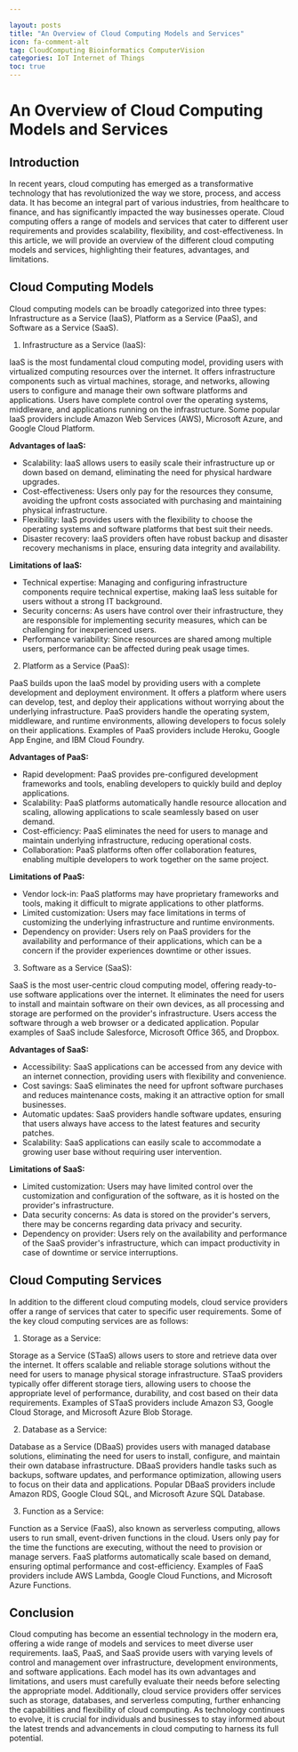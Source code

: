 ```yaml
---

layout: posts
title: "An Overview of Cloud Computing Models and Services"
icon: fa-comment-alt
tag: CloudComputing Bioinformatics ComputerVision
categories: IoT Internet of Things
toc: true
---
```




# An Overview of Cloud Computing Models and Services

## Introduction

In recent years, cloud computing has emerged as a transformative technology that has revolutionized the way we store, process, and access data. It has become an integral part of various industries, from healthcare to finance, and has significantly impacted the way businesses operate. Cloud computing offers a range of models and services that cater to different user requirements and provides scalability, flexibility, and cost-effectiveness. In this article, we will provide an overview of the different cloud computing models and services, highlighting their features, advantages, and limitations.

## Cloud Computing Models

Cloud computing models can be broadly categorized into three types: Infrastructure as a Service (IaaS), Platform as a Service (PaaS), and Software as a Service (SaaS).

1. Infrastructure as a Service (IaaS):

IaaS is the most fundamental cloud computing model, providing users with virtualized computing resources over the internet. It offers infrastructure components such as virtual machines, storage, and networks, allowing users to configure and manage their own software platforms and applications. Users have complete control over the operating systems, middleware, and applications running on the infrastructure. Some popular IaaS providers include Amazon Web Services (AWS), Microsoft Azure, and Google Cloud Platform.

**Advantages of IaaS:**

- Scalability: IaaS allows users to easily scale their infrastructure up or down based on demand, eliminating the need for physical hardware upgrades.
- Cost-effectiveness: Users only pay for the resources they consume, avoiding the upfront costs associated with purchasing and maintaining physical infrastructure.
- Flexibility: IaaS provides users with the flexibility to choose the operating systems and software platforms that best suit their needs.
- Disaster recovery: IaaS providers often have robust backup and disaster recovery mechanisms in place, ensuring data integrity and availability.

**Limitations of IaaS:**

- Technical expertise: Managing and configuring infrastructure components require technical expertise, making IaaS less suitable for users without a strong IT background.
- Security concerns: As users have control over their infrastructure, they are responsible for implementing security measures, which can be challenging for inexperienced users.
- Performance variability: Since resources are shared among multiple users, performance can be affected during peak usage times.

2. Platform as a Service (PaaS):

PaaS builds upon the IaaS model by providing users with a complete development and deployment environment. It offers a platform where users can develop, test, and deploy their applications without worrying about the underlying infrastructure. PaaS providers handle the operating system, middleware, and runtime environments, allowing developers to focus solely on their applications. Examples of PaaS providers include Heroku, Google App Engine, and IBM Cloud Foundry.

**Advantages of PaaS:**

- Rapid development: PaaS provides pre-configured development frameworks and tools, enabling developers to quickly build and deploy applications.
- Scalability: PaaS platforms automatically handle resource allocation and scaling, allowing applications to scale seamlessly based on user demand.
- Cost-efficiency: PaaS eliminates the need for users to manage and maintain underlying infrastructure, reducing operational costs.
- Collaboration: PaaS platforms often offer collaboration features, enabling multiple developers to work together on the same project.

**Limitations of PaaS:**

- Vendor lock-in: PaaS platforms may have proprietary frameworks and tools, making it difficult to migrate applications to other platforms.
- Limited customization: Users may face limitations in terms of customizing the underlying infrastructure and runtime environments.
- Dependency on provider: Users rely on PaaS providers for the availability and performance of their applications, which can be a concern if the provider experiences downtime or other issues.

3. Software as a Service (SaaS):

SaaS is the most user-centric cloud computing model, offering ready-to-use software applications over the internet. It eliminates the need for users to install and maintain software on their own devices, as all processing and storage are performed on the provider's infrastructure. Users access the software through a web browser or a dedicated application. Popular examples of SaaS include Salesforce, Microsoft Office 365, and Dropbox.

**Advantages of SaaS:**

- Accessibility: SaaS applications can be accessed from any device with an internet connection, providing users with flexibility and convenience.
- Cost savings: SaaS eliminates the need for upfront software purchases and reduces maintenance costs, making it an attractive option for small businesses.
- Automatic updates: SaaS providers handle software updates, ensuring that users always have access to the latest features and security patches.
- Scalability: SaaS applications can easily scale to accommodate a growing user base without requiring user intervention.

**Limitations of SaaS:**

- Limited customization: Users may have limited control over the customization and configuration of the software, as it is hosted on the provider's infrastructure.
- Data security concerns: As data is stored on the provider's servers, there may be concerns regarding data privacy and security.
- Dependency on provider: Users rely on the availability and performance of the SaaS provider's infrastructure, which can impact productivity in case of downtime or service interruptions.

## Cloud Computing Services

In addition to the different cloud computing models, cloud service providers offer a range of services that cater to specific user requirements. Some of the key cloud computing services are as follows:

1. Storage as a Service:

Storage as a Service (STaaS) allows users to store and retrieve data over the internet. It offers scalable and reliable storage solutions without the need for users to manage physical storage infrastructure. STaaS providers typically offer different storage tiers, allowing users to choose the appropriate level of performance, durability, and cost based on their data requirements. Examples of STaaS providers include Amazon S3, Google Cloud Storage, and Microsoft Azure Blob Storage.

2. Database as a Service:

Database as a Service (DBaaS) provides users with managed database solutions, eliminating the need for users to install, configure, and maintain their own database infrastructure. DBaaS providers handle tasks such as backups, software updates, and performance optimization, allowing users to focus on their data and applications. Popular DBaaS providers include Amazon RDS, Google Cloud SQL, and Microsoft Azure SQL Database.

3. Function as a Service:

Function as a Service (FaaS), also known as serverless computing, allows users to run small, event-driven functions in the cloud. Users only pay for the time the functions are executing, without the need to provision or manage servers. FaaS platforms automatically scale based on demand, ensuring optimal performance and cost-efficiency. Examples of FaaS providers include AWS Lambda, Google Cloud Functions, and Microsoft Azure Functions.

## Conclusion

Cloud computing has become an essential technology in the modern era, offering a wide range of models and services to meet diverse user requirements. IaaS, PaaS, and SaaS provide users with varying levels of control and management over infrastructure, development environments, and software applications. Each model has its own advantages and limitations, and users must carefully evaluate their needs before selecting the appropriate model. Additionally, cloud service providers offer services such as storage, databases, and serverless computing, further enhancing the capabilities and flexibility of cloud computing. As technology continues to evolve, it is crucial for individuals and businesses to stay informed about the latest trends and advancements in cloud computing to harness its full potential.
